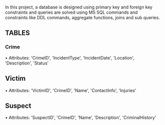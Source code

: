 In this project, a database is designed using primary key and foreign key constraints and queries are solved using MS SQL commands and constraints like DDL commands, aggregate functions, joins and sub queries.
## TABLES
### Crime
• Attributes: 'CrimeID', 'IncidentType', 'IncidentDate', 'Location', 'Description', 'Status'
## Victim
• Attributes: 'VictimID', 'CrimeID', 'Name', 'ContactInfo', 'Injuries'
## Suspect
• Attributes: 'SuspectID', 'CrimeID', 'Name', 'Description', 'CriminalHistory'
